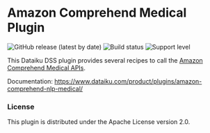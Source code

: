 # Amazon Comprehend Medical Plugin

![GitHub release (latest by date)](https://img.shields.io/github/v/release/dataiku/dss-plugin-amazon-comprehend-nlp-medical) ![Build status](https://img.shields.io/badge/build-passing-brightgreen) ![Support level](https://img.shields.io/badge/support-Tier%202-yellowgreen)

This Dataiku DSS plugin provides several recipes to call the [Amazon Comprehend Medical APIs](https://aws.amazon.com/comprehend/medical/).

Documentation: https://www.dataiku.com/product/plugins/amazon-comprehend-nlp-medical/

### License

This plugin is distributed under the Apache License version 2.0.
